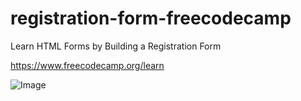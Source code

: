 # registration-form-freecodecamp
Learn HTML Forms by Building a Registration Form

https://www.freecodecamp.org/learn

![Image](https://images2.imgbox.com/b4/61/jEWCpako_o.jpg)